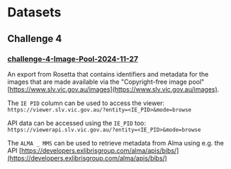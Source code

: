 # Datasets

## Challenge 4

### [challenge-4-Image-Pool-2024-11-27](./challenge-4-Image-Pool-2024-11-27.csv)

An export from Rosetta that contains identifiers and metadata for the images that are made available via the "Copyright-free image pool" [https://www.slv.vic.gov.au/images](https://www.slv.vic.gov.au/images).

The `IE PID` column can be used to access the viewer: `https://viewer.slv.vic.gov.au/?entity=<IE_PID>&mode=browse`

API data can be accessed using the `IE_PID` too: `https://viewerapi.slv.vic.gov.au/?entity=<IE_PID>&mode=browse`

The `ALMA _ MMS` can be used to retrieve metadata from Alma using e.g. the API [https://developers.exlibrisgroup.com/alma/apis/bibs/](https://developers.exlibrisgroup.com/alma/apis/bibs/)
